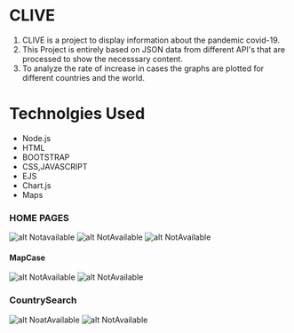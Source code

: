 # CLIVE

1. CLIVE is a project to display information about the pandemic covid-19.
2. This Project is entirely based on JSON data from different API's that are processed to show the necesssary content.
3. To analyze the rate of increase in cases the graphs are plotted for different countries and the world.
# Technolgies Used
* Node.js
* HTML
* BOOTSTRAP
* CSS,JAVASCRIPT
* EJS
* Chart.js
* Maps

### HOME PAGES 
![alt Notavailable](https://github.com/SaiVamshiKatkuri/CLIVE/blob/master/Corona-Project/public/images/Home1.jpg)
![alt NotAvailable](https://github.com/SaiVamshiKatkuri/CLIVE/blob/master/Corona-Project/public/images/Home2.jpg)
![alt NotAvailable](https://github.com/SaiVamshiKatkuri/CLIVE/blob/master/Corona-Project/public/images/Home3.jpg)
#### MapCase
![alt NotAvailable](https://github.com/SaiVamshiKatkuri/CLIVE/blob/master/Corona-Project/public/images/MapCase.jpg)
![alt NotAvailable](https://github.com/SaiVamshiKatkuri/CLIVE/blob/master/Corona-Project/public/images/Search.jpg)
### CountrySearch
![alt NoatAvailable](https://github.com/SaiVamshiKatkuri/CLIVE/blob/master/Corona-Project/public/images/Country_Search.jpg)
![alt NotAvailable](https://github.com/SaiVamshiKatkuri/CLIVE/blob/master/Corona-Project/public/images/Country_Search2.jpg)
